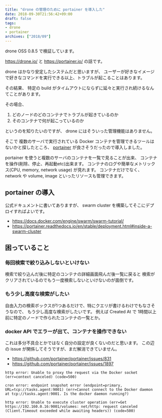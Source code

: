 ```yaml
---
title: "drone の管理のために portainer を導入した"
date: 2018-09-30T21:56:42+09:00
draft: false
tags:
- drone
- portainer
archives: ["2018/09"]
---
```


drone OSS 0.8.5 で検証しています。

https://drone.io/ と https://portainer.io/ の話です。

drone はかなり安定したシステムだと思いますが、
ユーザーが好きなイメージで好きなコマンドを実行できる以上、トラブルが起こることはあります。

その結果、 特定の build がタイムアウトにならずに延々と実行され続けるなんてことがあります。

その場合、

1. どのノードのどのコンテナでトラブルが起きているのか
2. そのコンテナで何が起こっているのか

というのを知りたいのですが、 drone にはそういった管理機能はありません。

そこで 複数のサーバで実行されている Docker コンテナを管理できるツールはないかと探したところ、
[portainer](https://portainer.readthedocs.io/en/stable/) が良さそうだったので導入しました。

portainer を使うと複数のサーバのコンテナを一覧で見ることが出来、
コンテナを操作(削除、停止、再起動etc)出来ます。
コンテナのログや簡単なメトリックス(CPU, memory, network usage) が見れます。
コンテナだけでなく、network や volume, image といったリソースも管理できます。

## portainer の導入

公式ドキュメントに書いてありますが、 swarm cluster を構築してそこにデプロイすればよいです。

* https://docs.docker.com/engine/swarm/swarm-tutorial/
* https://portainer.readthedocs.io/en/stable/deployment.html#inside-a-swarm-cluster

## 困っていること

### 毎回検索で絞り込みしないといけない

検索で絞り込んだ後に特定のコンテナの詳細画面飛んだ後一覧に戻ると
検索がクリアされているのでもう一度検索しないといけないのが面倒です。

### もう少し高度な検索がしたい

自由入力の検索ボックスが1つあるだけで、特にクエリが書けるわけでもなさそうなので、
もう少し高度な検索がしたいです。
例えば Created At で 1時間以上前に特定のノードで作られたコンテナの一覧とか。

### docker API でエラーが出て、コンテナを操作できない

これは多分不具合とかではなく自分の設定が良くないのだと思います。
この辺の issue が関係してそうですが、まだ解消できていません。

* https://github.com/portainer/portainer/issues/831
* https://github.com/portainer/portainer/issues/1897

```
http error: Unable to proxy the request via the Docker socket (err=context canceled) (code=500)
```

```
cron error: endpoint snapshot error (endpoint=primary, URL=tcp://tasks.agent:9001) (err=Cannot connect to the Docker daemon at tcp://tasks.agent:9001. Is the docker daemon running?)
```

```
http error: Unable to execute cluster operation (err=Get https://192.160.0.16:9001/volumes: net/http: request canceled (Client.Timeout exceeded while awaiting headers)) (code=500)
```
